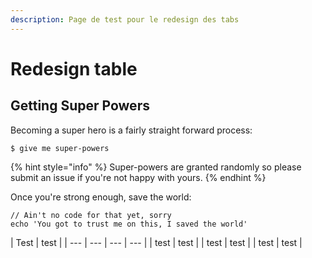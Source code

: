 ```yaml
---
description: Page de test pour le redesign des tabs
---
```


# Redesign table

## 

## Getting Super Powers

Becoming a super hero is a fairly straight forward process:

```
$ give me super-powers
```

{% hint style="info" %}
 Super-powers are granted randomly so please submit an issue if you're not happy with yours.
{% endhint %}

Once you're strong enough, save the world:

```
// Ain't no code for that yet, sorry
echo 'You got to trust me on this, I saved the world'
```

| Test | test |
| --- | --- | --- | --- |
| test | test |
| test | test |
| test | test |

